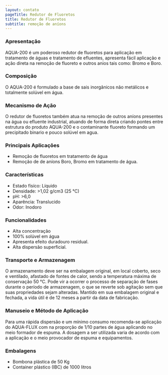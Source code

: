 ```yaml
---
layout: contato
pageTitle: Redutor de Fluoretos
title: Redutor de Fluoretos
subtitle: remoção de aníons 
---
```


### Apresentação

AQUA-200 é um poderoso redutor de fluoretos para aplicação em tratamento de águas e tratamento de efluentes, apresenta fácil aplicação e ação direta na remoção de fluoreto e outros anios tais como: Bromo e Boro.

### Composição
O AQUA-200 é formulado a base de sais inorgânicos não metálicos e totalmente solúvel em água.


### Mecanismo de Ação

O redutor de fluoretos também atua na remoção de outros aníons presentes na água ou efluente industrial, atuando de forma direta criando pontes entre estrutura do produto AQUA-200 e o contaminante fluoreto formando um precipitado binario e pouco solúvel em agua.

### Principais Aplicações

- Remoção de fluoretos em tratamento de água
- Remoção de de aníons Boro, Bromo em tratamento de água.

### Características

- Estado físíco: Líquido
- Densidade: >1,02 g/cm3 (25 °C)
- pH: >6,0
- Aparência: Translucido 
- Odor: Inodoro

### Funcionalidades

- Alta concentração
- 100% solúvel em água
- Apresenta efeito duradouro residual.
- Alta dispersão superficial.

### Transporte e Armazenagem
O armazenamento deve ser na embalagem original, em local coberto, seco e ventilado, afastado    de fontes de calor, sendo a temperatura máxima de conservação 50 °C. 
Pode vir a ocorrer o processo de separação de fases durante o período de armazenagem, o que se reverte sob agitação sem que suas propriedades sejam alteradas. 
Mantido em sua embalagem original e fechada, a vida útil é de 12 meses a partir da data de  fabricação.

### Manuseio e Método de Aplicação
Para uma rápida dispersão e um mínimo consumo recomenda-se aplicação do AQUA-FLUX com  na proporção de 1/10 partes de água aplicando no meio formador de espuma. A dosagem a ser utilizada varia de acordo com a aplicação e o meio provocador de espuma e equipamentos.

### Embalagens

- Bombona plástica de 50 Kg
- Container plástico (IBC) de 1000 litros
